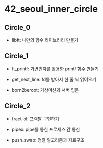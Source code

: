 # 42_seoul_inner_circle

## Circle_0

- libft: 나만의 함수 라이브러리 만들기

## Circle_1

- ft_printf: 가변인자를 활용한 printf 함수 만들기

- get_next_line: fd를 받아서 한 줄 씩 읽어오기

- born2beroot: 가상머신과 서버 입문

## Circle_2

- fract-ol: 프랙탈 구현하기

- pipex: pipe를 통한 프로세스 간 통신

- push_swap: 정렬 알고리즘과 자료구조
